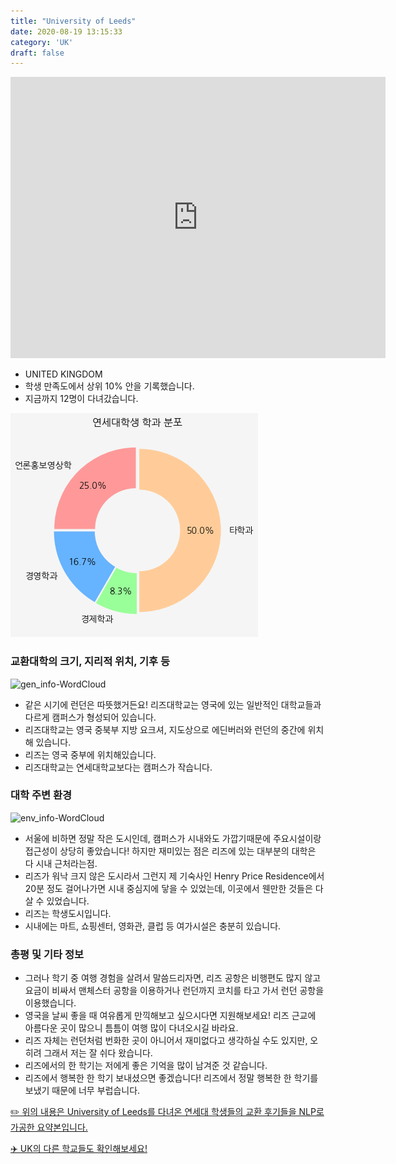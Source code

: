 ```yaml
---
title: "University of Leeds"
date: 2020-08-19 13:15:33
category: 'UK'
draft: false
---
```


<iframe
width="600"
height="450"
frameborder="0" style="border:0"
src="https://www.google.com/maps/embed/v1/place?key=AIzaSyC9e1AME-pVmWC4hBpFdu5S4dKzyepa3HQ&q=University+of+Leeds&center=53.8066815,-1.5550328000000002&zoom=14" allowfullscreen>
</iframe>

* UNITED KINGDOM
* 학생 만족도에서 상위 10% 안을 기록했습니다.
* 지금까지 12명이 다녀갔습니다. 

![department-info](../plots/GB000041.png)
### 교환대학의 크기, 지리적 위치, 기후 등
![gen_info-WordCloud](../univ_wordclouds_okt/gen_info/GB000041_gen_info_okt.png)

* 같은 시기에 런던은 따뜻했거든요! 리즈대학교는 영국에 있는 일반적인 대학교들과 다르게 캠퍼스가 형성되어 있습니다.
* 리즈대학교는 영국 중북부 지방 요크셔, 지도상으로 에딘버러와 런던의 중간에 위치해 있습니다.
* 리즈는 영국 중부에 위치해있습니다.
* 리즈대학교는 연세대학교보다는 캠퍼스가 작습니다.


### 대학 주변 환경

![env_info-WordCloud](../univ_wordclouds_okt/env_info/GB000041_env_info_okt.png)

* 서울에 비하면 정말 작은 도시인데, 캠퍼스가 시내와도 가깝기때문에 주요시설이랑 접근성이 상당히 좋았습니다! 하지만 재미있는 점은 리즈에 있는 대부분의 대학은 다 시내 근처라는점.
* 리즈가 워낙 크지 않은 도시라서 그런지 제 기숙사인 Henry Price Residence에서 20분 정도 걸어나가면 시내 중심지에 닿을 수 있었는데, 이곳에서 웬만한 것들은 다 살 수 있었습니다.
* 리즈는 학생도시입니다.
* 시내에는 마트, 쇼핑센터, 영화관, 클럽 등 여가시설은 충분히 있습니다.


### 총평 및 기타 정보 
* 그러나 학기 중 여행 경험을 살려서 말씀드리자면, 리즈 공항은 비행편도 많지 않고 요금이 비싸서 맨체스터 공항을 이용하거나 런던까지 코치를 타고 가서 런던 공항을 이용했습니다.
* 영국을 날씨 좋을 때 여유롭게 만끽해보고 싶으시다면 지원해보세요! 리즈 근교에 아름다운 곳이 많으니 틈틈이 여행 많이 다녀오시길 바라요.
* 리즈 자체는 런던처럼 번화한 곳이 아니어서 재미없다고 생각하실 수도 있지만, 오히려 그래서 저는 잘 쉬다 왔습니다.
* 리즈에서의 한 학기는 저에게 좋은 기억을 많이 남겨준 것 같습니다.
* 리즈에서 행복한 한 학기 보내셨으면 좋겠습니다! 리즈에서 정말 행복한 한 학기를 보냈기 때문에 너무 부럽습니다.


[✏️ 위의 내용은 University of Leeds를 다녀온 연세대 학생들의 교환 후기들을 NLP로 가공한 요약본입니다.](http://oia.yonsei.ac.kr/partner/expReport.asp?ucode=GB000041&bgbn=A)

[✈️ UK의 다른 학교들도 확인해보세요!](https://yonsei-exchange.netlify.app/?category=UK)

